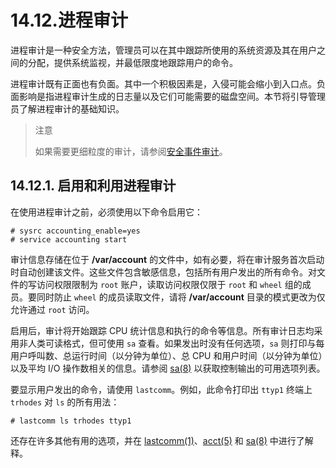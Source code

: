 # 14.12.进程审计

进程审计是一种安全方法，管理员可以在其中跟踪所使用的系统资源及其在用户之间的分配，提供系统监视，并最低限度地跟踪用户的命令。

进程审计既有正面也有负面。其中一个积极因素是，入侵可能会缩小到入口点。负面影响是指进程审计生成的日志量以及它们可能需要的磁盘空间。本节将引导管理员了解进程审计的基础知识。

>注意
>
>如果需要更细粒度的审计，请参阅[安全事件审计](https://docs.freebsd.org/en/books/handbook/audit/index.html#audit)。

## 14.12.1. 启用和利用进程审计

在使用进程审计之前，必须使用以下命令启用它：

```
# sysrc accounting_enable=yes
# service accounting start
```

审计信息存储在位于 **/var/account** 的文件中，如有必要，将在审计服务首次启动时自动创建该文件。这些文件包含敏感信息，包括所有用户发出的所有命令。对文件的写访问权限限制为 `root` 账户，读取访问权限仅限于 `root` 和 `wheel` 组的成员。要同时防止 `wheel` 的成员读取文件，请将 **/var/account** 目录的模式更改为仅允许通过 `root` 访问。

启用后，审计将开始跟踪 CPU 统计信息和执行的命令等信息。所有审计日志均采用非人类可读格式，但可使用 `sa` 查看。如果发出时没有任何选项，`sa` 则打印与每用户呼叫数、总运行时间（以分钟为单位）、总 CPU 和用户时间（以分钟为单位）以及平均 I/O 操作数相关的信息。请参阅 [sa(8)](https://www.freebsd.org/cgi/man.cgi?query=sa\&sektion=8\&format=html) 以获取控制输出的可用选项列表。

要显示用户发出的命令，请使用 `lastcomm`。例如，此命令打印出 `ttyp1` 终端上 `trhodes` 对 `ls` 的所有用法：

```
# lastcomm ls trhodes ttyp1
```

还存在许多其他有用的选项，并在 [lastcomm(1)](https://www.freebsd.org/cgi/man.cgi?query=lastcomm\&sektion=1\&format=html)、[acct(5)](https://www.freebsd.org/cgi/man.cgi?query=acct\&sektion=5\&format=html) 和 [sa(8)](https://www.freebsd.org/cgi/man.cgi?query=sa\&sektion=8\&format=html) 中进行了解释。
